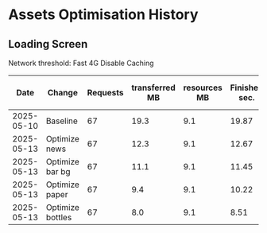 # Assets Optimisation History

## Loading Screen

Network threshold: Fast 4G
Disable Caching

| Date       | Change                | Requests | transferred MB | resources MB | Finished sec. | Load time sec. |
|------------|-----------------------|----------|----------------|--------------|---------------|----------------|
| 2025-05-10 | Baseline              |       67 |           19.3 |          9.1 |         19.87 |           2.09 |
| 2025-05-13 | Optimize news         |       67 |           12.3 |          9.1 |         12.67 |           2.22 |
| 2025-05-13 | Optimize bar bg       |       67 |           11.1 |          9.1 |         11.45 |           2.14 |
| 2025-05-13 | Optimize paper        |       67 |            9.4 |          9.1 |         10.22 |           2.42 |
| 2025-05-13 | Optimize bottles      |       67 |            8.0 |          9.1 |          8.51 |           2.11 |

